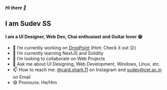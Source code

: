 ##### Hi there 👋

## I am Sudev SS
#### I am a UI Designer, Web Dev, Chai enthusiast and Guitar lover 😁
<!--
**GameGodS3/GameGodS3** is a ✨ _special_ ✨ repository because its `README.md` (this file) appears on your GitHub profile.

Here are some ideas to get you started:
- 🤔 I’m looking for help with ...
- ⚡ Fun fact: 

-->
- 🔭 I’m currently working on [DropPoint](https://github.com/GameGodS3/DropPoint) (Hint: Check it out 😉)
- 🌱 I’m currently learning NextJS and Solidity
- 👯 I’m looking to collaborate on Web Projects
- 💬 Ask me about UI Designing, Web Development, Windows, Linux, etc.
- 📫 How to reach me: [@card.shark.11](https://instagram.com/card.shark.11) on Instagram and sudev@cet.ac.in on Email
- 😄 Pronouns: He/Him
